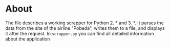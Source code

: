 # About

The file describes a working scrapper for Python 2. * and 3. *. It parses the data from the site of the airline "Pobeda", writes them to a file, and displays it after the request. In `scrapper.py` you can find all detailed information about the application


